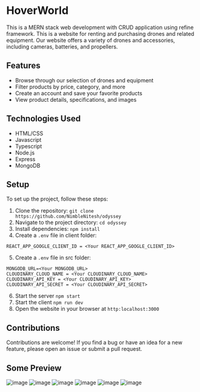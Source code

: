 # HoverWorld
This is a MERN stack web development with CRUD application using refine framework. This is a website for renting and purchasing drones and related equipment. Our website offers a variety of drones and accessories, including cameras, batteries, and propellers.

## Features
- Browse through our selection of drones and equipment
- Filter products by price, category, and more
- Create an account and save your favorite products
- View product details, specifications, and images

## Technologies Used
* HTML/CSS
* Javascript
* Typescript
* Node.js
* Express
* MongoDB

## Setup
To set up the project, follow these steps:
1. Clone the repository: ```git clone https://github.com/NimbleNitesh/odyssey```
2. Navigate to the project directory: ```cd odyssey```
3. Install dependencies: ```npm install```
4. Create a ```.env``` file in client folder:
```
REACT_APP_GOOGLE_CLIENT_ID = <Your REACT_APP_GOOGLE_CLIENT_ID>
```
5. Create a ```.env``` file in src folder:
```
MONGODB_URL=<Your MONGODB_URL>
CLOUDINARY_CLOUD_NAME = <Your CLOUDINARY_CLOUD_NAME>
CLOUDINARY_API_KEY = <Your CLOUDINARY_API_KEY>
CLOUDINARY_API_SECRET = <Your CLOUDINARY_API_SECRET>
```
6. Start the server ```npm start```
7. Start the client ```npm run dev```
8. Open the website in your browser at ```http:localhost:3000```

## Contributions
Contributions are welcome! If you find a bug or have an idea for a new feature, please open an issue or submit a pull request.

## Some Preview

![image](https://user-images.githubusercontent.com/76262941/230743679-e989599f-1343-44b2-8028-d6c98d286c44.png)
![image](https://user-images.githubusercontent.com/76262941/230743695-7881bed0-7da2-4e09-9460-d90a72c52adb.png)
![image](https://user-images.githubusercontent.com/76262941/230743739-4e427eaa-ef78-4a8a-b014-354d5602e93f.png)
![image](https://user-images.githubusercontent.com/76262941/230743707-bc2f5f1b-1ac0-4213-b203-00f06cf45795.png)
![image](https://user-images.githubusercontent.com/76262941/230743721-37634a91-ed39-4860-a38a-926fefd8caa8.png)
![image](https://user-images.githubusercontent.com/76262941/230743729-4d09b7e7-aabd-47e1-9da7-c1984070e6ab.png)
